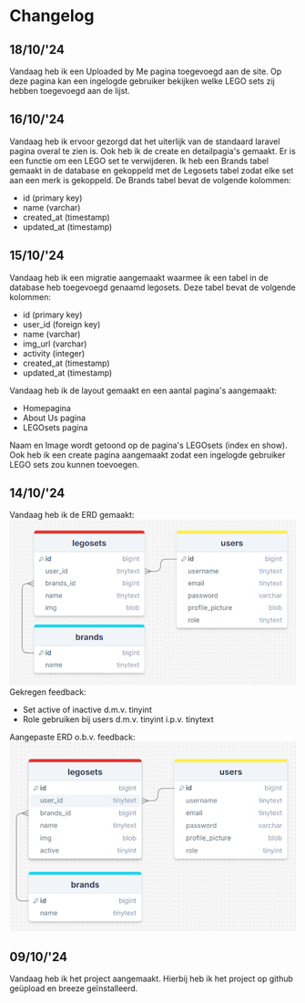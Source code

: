 # Changelog

## 18/10/'24

Vandaag heb ik een Uploaded by Me pagina toegevoegd aan de site. Op deze pagina kan een ingelogde gebruiker bekijken
welke LEGO sets zij hebben toegevoegd aan de lijst.

## 16/10/'24

Vandaag heb ik ervoor gezorgd dat het uiterlijk van de standaard laravel pagina overal te zien is. Ook heb ik de create
en detailpagia's gemaakt. Er is een functie om een LEGO set te verwijderen. Ik heb een Brands tabel gemaakt in de
database en gekoppeld met de Legosets tabel zodat elke set aan een merk is gekoppeld. De Brands tabel bevat de volgende
kolommen:

- id (primary key)
- name (varchar)
- created_at (timestamp)
- updated_at (timestamp)

## 15/10/'24

Vandaag heb ik een migratie aangemaakt waarmee ik een tabel in de database heb toegevoegd genaamd legosets. Deze tabel
bevat de volgende kolommen:

- id (primary key)
- user_id (foreign key)
- name (varchar)
- img_url (varchar)
- activity (integer)
- created_at (timestamp)
- updated_at (timestamp)

Vandaag heb ik de layout gemaakt en een aantal pagina's aangemaakt:

- Homepagina
- About Us pagina
- LEGOsets pagina

Naam en Image wordt getoond op de pagina's LEGOsets (index en show).
Ook heb ik een create pagina aangemaakt zodat een ingelogde gebruiker LEGO sets zou kunnen toevoegen.

## 14/10/'24

Vandaag heb ik de ERD gemaakt:<br>
![ERD](/public/img/erdold.png)<br>
Gekregen feedback:

- Set active of inactive d.m.v. tinyint
- Role gebruiken bij users d.m.v. tinyint i.p.v. tinytext

Aangepaste ERD o.b.v. feedback:<br>
![ERD](/public/img/erdnew.png)<br>

## 09/10/'24

Vandaag heb ik het project aangemaakt. Hierbij heb ik het project op github geüpload en breeze geïnstalleerd.



